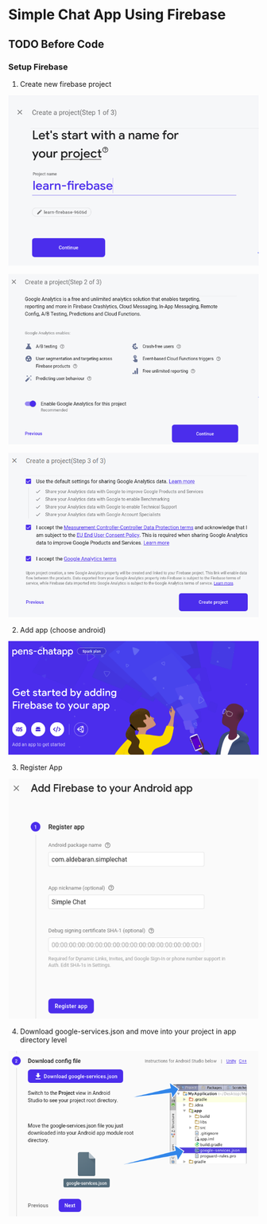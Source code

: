 # Simple Chat App Using Firebase

## TODO Before Code

### Setup Firebase

1. Create new firebase project
<p align="center">
  <img src="screenshot/selection_1.png"/>
</p>


<p align="center">
  <img src="screenshot/selection_2.png"/>
</p>


<p align="center">
  <img src="screenshot/selection_3.png"/>
</p>


2. Add app (choose android)
<p align="center">
  <img src="screenshot/selection_4.png"/>
</p>


3. Register App
<p align="center">
  <img src="screenshot/selection_5.png"/>
</p>


4. Download google-services.json and move into your project in app directory level
<p align="center">
  <img src="screenshot/selection_6.png"/>
</p>